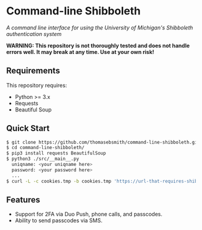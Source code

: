 # Command-line Shibboleth
*A command line interface for using the University of Michigan's
Shibboleth authentication system*

**WARNING: This repository is not thoroughly tested and does not
handle errors well.  It may break at any time. Use at your own risk!**

## Requirements
This repository requires:
 - Python >= 3.x
 - Requests
 - Beautiful Soup

## Quick Start
```sh
$ git clone https://github.com/thomasebsmith/command-line-shibboleth.git
$ cd command-line-shibboleth/
$ pip3 install requests BeautifulSoup
$ python3 ./src/__main__.py
  uniqname: <your uniqname here>
  password: <your password here>
  ...
$ curl -L -c cookies.tmp -b cookies.tmp 'https://url-that-requires-shibboleth'
```

## Features
 - Support for 2FA via Duo Push, phone calls, and passcodes.
 - Ability to send passcodes via SMS.

